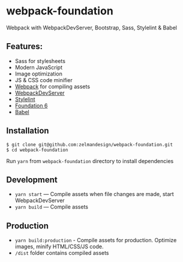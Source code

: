 # webpack-foundation

Webpack with WebpackDevServer, Bootstrap, Sass, Stylelint & Babel

## Features:

* Sass for stylesheets
* Modern JavaScript
* Image optimization
* JS & CSS code minifier
* [Webpack](https://webpack.github.io/) for compiling assets
* [WebpackDevServer](https://github.com/webpack/webpack-dev-server)
* [Stylelint](https://github.com/stylelint/stylelint)
* [Foundation 6](https://foundation.zurb.com/sites/docs/)
* [Babel](https://babeljs.io/)

## Installation

```shell
$ git clone git@github.com:zelmandesign/webpack-foundation.git
$ cd webpack-foundation
```

Run `yarn` from `webpack-foundation` directory to install dependencies

## Development

* `yarn start` — Compile assets when file changes are made, start WebpackDevServer
* `yarn build` — Compile assets

## Production

* `yarn build:production` - Compile assets for production. Optimize images, minify HTML/CSS/JS code. 
* `/dist` folder contains compiled assets
